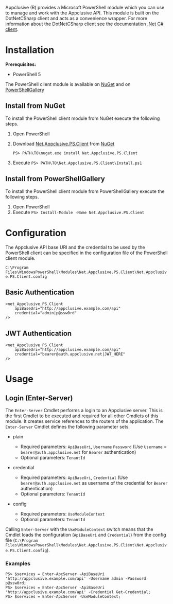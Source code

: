 Appclusive (R) provides a Microsoft PowerShell module which you can use to manage and work with the Appclusive API. This module is built on the DotNetCSharp client and acts as a convenience wrapper. For more information about the DotNetCSharp client see the documentation [.Net C# client](../DotNetCSharp/!index).


# Installation

**Prerequisites:**

* PowerShell 5

The PowerShell client module is available on [NuGet](https://www.nuget.org/packages/Net.Appclusive.PS.Client/) and on [PowerShellGallery](https://www.powershellgallery.com/packages/Net.Appclusive.PS.Client)

## Install from NuGet

To install the PowerShell client module from NuGet execute the following steps.

1. Open PowerShell
1. Download [Net.Appclusive.PS.Client](https://www.nuget.org/packages/Net.Appclusive.PS.Client/) from [NuGet](https://www.nuget.org/)

	`PS> PATH\TO\nuget.exe install Net.Appclusive.PS.Client`

1. Execute `PS> PATH\TO\Net.Appclusive.PS.Client\Install.ps1`

## Install from PowerShellGallery

To install the PowerShell client module from PowerShellGallery execute the following steps.

1. Open PowerShell
1. Execute `PS> Install-Module -Name Net.Appclusive.PS.Client`

# Configuration

The Appclusive API base URI and the credential to be used by the PowerShell client can be specified in the configuration file of the PowerShell client module.

`C:\Program Files\WindowsPowerShell\Modules\Net.Appclusive.PS.Client\Net.Appclusive.PS.Client.config`

## Basic Authentication

	<net_Appclusive_PS_Client
		apiBaseUri="http://appclusive.example.com/api"
		credential="admin|p@ssw0rd"
	/>

## JWT Authentication

	<net_Appclusive_PS_Client
		apiBaseUri="http://appclusive.example.com/api"
		credential="bearer@auth.appclusive.net|JWT_HERE"
	/>


# Usage

## Login (Enter-Server)

The `Enter-Server` Cmdlet performs a login to an Appclusive server. This is the first Cmdlet to be executed and required for all other Cmdlets of this module. It creates service references to the routers of the application. The `Enter-Server` Cmdlet defines the following parameter sets. 

* plain

  * Required parameters: `ApiBaseUri`, `Username` `Password` (Use `Username` = `bearer@auth.appclusive.net` for `Bearer` authentication)
  * Optional parameters: `TenantId`

* credential

  * Required parameters: `ApiBaseUri`, `Credential` (Use `bearer@auth.appclusive.net` as username of the credential for `Bearer` authentication)
  * Optional parameters: `TenantId`
  
* config

  * Required parameters: `UseModuleContext`
  * Optional parameters: `TenantId`
  
Calling `Enter-Server` with the `UseModuleContext` switch means that the Cmdlet loads the configuration (`ApiBaseUri` and `Credential`) from the config file (`C:\Program Files\WindowsPowerShell\Modules\Net.Appclusive.PS.Client\Net.Appclusive.PS.Client.config`).

### Examples

```
PS> $services = Enter-ApcServer -ApiBaseUri 'http://appclusive.example.com/api' -Username admin -Password p@ssw0rd;
PS> $services = Enter-ApcServer -ApiBaseUri 'http://appclusive.example.com/api' -Credential Get-Credential;
PS> $services = Enter-ApcServer -UseModuleContext;
```
